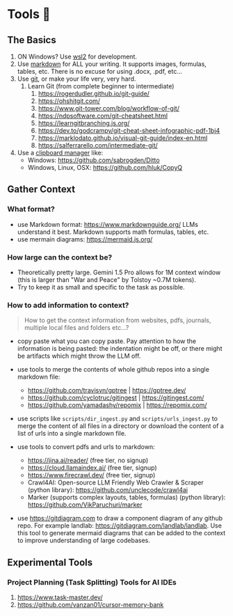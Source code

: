 # Tools 🤝

## The Basics
1. ON Windows? Use [wsl2](https://learn.microsoft.com/en-us/windows/wsl/about) for development.
2. Use [markdown](https://www.markdownguide.org/) for ALL your writing. It supports images, formulas, tables, etc. There is no excuse for using .docx, .pdf, etc...
3. Use [git](https://git-scm.com/), or make your life very, very hard.
   1. Learn Git (from complete beginner to intermediate)
      1. https://rogerdudler.github.io/git-guide/
      2. https://ohshitgit.com/
      3. https://www.git-tower.com/blog/workflow-of-git/
      4. https://ndpsoftware.com/git-cheatsheet.html
      5. https://learngitbranching.js.org/
      6. https://dev.to/godcrampy/git-cheat-sheet-infographic-pdf-1bj4
      7. https://marklodato.github.io/visual-git-guide/index-en.html
      8. https://salferrarello.com/intermediate-git/
4. Use a [clipboard manager](https://en.wikipedia.org/wiki/Clipboard_manager) like:
    - Windows: https://github.com/sabrogden/Ditto
    - Windows, Linux, OSX: https://github.com/hluk/CopyQ
 

## Gather Context

### What format?
- use Markdown format: https://www.markdownguide.org/ LLMs understand it best. Markdown supports math formulas, tables, etc.
- use mermain diagrams: https://mermaid.js.org/

### How large can the context be?
- Theoretically pretty large. Gemini 1.5 Pro allows for 1M context window (this is larger than "War and Peace" by Tolstoy ~0.7M tokens).
- Try to keep it as small and specific to the task as possible.

### How to add information to context?
> How to get the context information from websites, pdfs, journals, multiple local files and folders etc...?
- copy paste what you can copy paste. Pay attention to how the information is being pasted: the indentation might be off, or there might be artifacts which might throw the LLM off.
- use tools to merge the contents of whole github repos into a single markdown file:
  - https://github.com/travisvn/gptree | https://gptree.dev/
  - https://github.com/cyclotruc/gitingest | https://gitingest.com/
  - https://github.com/yamadashy/repomix | https://repomix.com/ 

- use scripts like `scripts/dir_ingest.py` and `scripts/urls_ingest.py` to merge the content of all files in a directory or download the content of a list of urls into a single markdown file.
- use tools to convert pdfs and urls to markdown:
    - https://jina.ai/reader/ (free tier, no signup)
    - https://cloud.llamaindex.ai/ (free tier, signup)
    - https://www.firecrawl.dev/ (free tier, signup)
    - Crawl4AI: Open-source LLM Friendly Web Crawler & Scraper (python library): https://github.com/unclecode/crawl4ai
    - Marker (supports complex layouts, tables, formulas) (python library): https://github.com/VikParuchuri/marker
- use https://gitdiagram.com to draw a component diagram of any github repo. For example landlab: https://gitdiagram.com/landlab/landlab. Use this tool to generate mermaid diagrams that can be added to the context to improve understanding of large codebases.

## Experimental Tools

### Project Planning (Task Splitting) Tools for AI IDEs
1. https://www.task-master.dev/
2. https://github.com/vanzan01/cursor-memory-bank